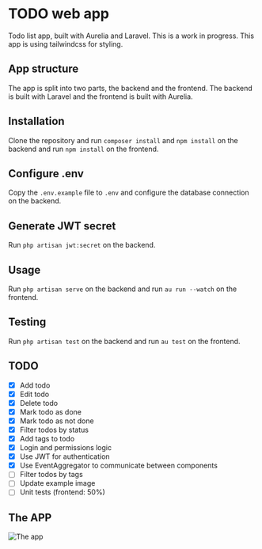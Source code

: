 # TODO web app

Todo list app, built with Aurelia and Laravel. This is a work in progress.
This app is using tailwindcss for styling.

## App structure

The app is split into two parts, the backend and the frontend. The backend is built with Laravel and the frontend is built with Aurelia.

## Installation

Clone the repository and run `composer install` and `npm install` on the backend and run `npm install` on the frontend.

## Configure .env

Copy the `.env.example` file to `.env` and configure the database connection on the backend.

## Generate JWT secret

Run `php artisan jwt:secret` on the backend.

## Usage

Run `php artisan serve` on the backend and run `au run --watch` on the frontend.

## Testing

Run `php artisan test` on the backend and run `au test` on the frontend.

## TODO

- [x] Add todo
- [x] Edit todo
- [x] Delete todo
- [x] Mark todo as done
- [x] Mark todo as not done
- [x] Filter todos by status
- [x] Add tags to todo
- [x] Login and permissions logic
- [x] Use JWT for authentication
- [x] Use EventAggregator to communicate between components
- [ ] Filter todos by tags
- [ ] Update example image
- [ ] Unit tests (frontend: 50%)

## The APP

![The app](https://i.imgur.com/iJXVzIQ.png)
